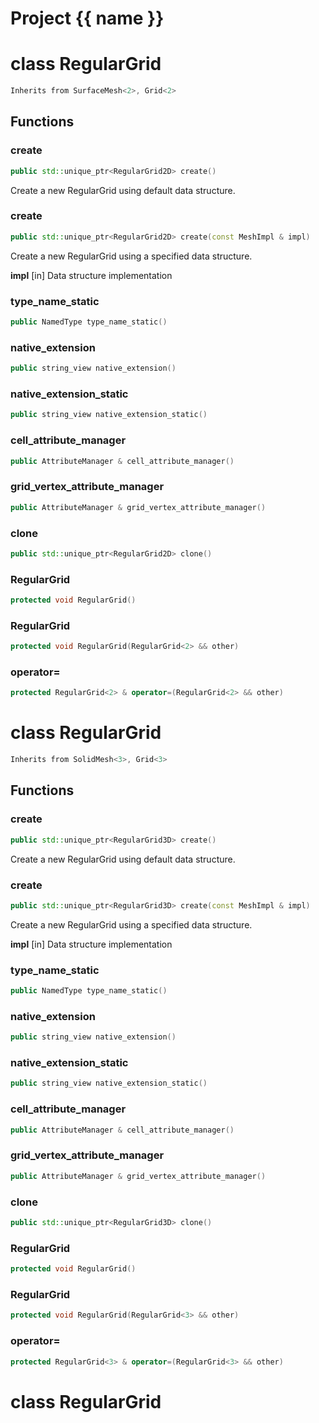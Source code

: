 <script setup>
import {useRoute} from 'vitepress'
const {path} = useRoute()
const tokens = path.split('/')
const words = tokens[2].split('-');
for (let i = 0; i < words.length; i++) {
    words[i] = words[i].charAt(0).toUpperCase() + words[i].slice(1);
    words[i] = words[i].replace('geode', 'Geode')
}
const name = words.join('-');
</script>
# Project {{ name }}

# class RegularGrid


```cpp
Inherits from SurfaceMesh<2>, Grid<2>
```



## Functions

### create

```cpp
public std::unique_ptr<RegularGrid2D> create()
```


 Create a new RegularGrid using default data structure.

### create

```cpp
public std::unique_ptr<RegularGrid2D> create(const MeshImpl & impl)
```


 Create a new RegularGrid using a specified data structure.

**impl** [in] Data structure implementation

### type_name_static

```cpp
public NamedType type_name_static()
```


### native_extension

```cpp
public string_view native_extension()
```


### native_extension_static

```cpp
public string_view native_extension_static()
```


### cell_attribute_manager

```cpp
public AttributeManager & cell_attribute_manager()
```


### grid_vertex_attribute_manager

```cpp
public AttributeManager & grid_vertex_attribute_manager()
```


### clone

```cpp
public std::unique_ptr<RegularGrid2D> clone()
```


### RegularGrid

```cpp
protected void RegularGrid()
```


### RegularGrid

```cpp
protected void RegularGrid(RegularGrid<2> && other)
```


### operator=

```cpp
protected RegularGrid<2> & operator=(RegularGrid<2> && other)
```




# class RegularGrid


```cpp
Inherits from SolidMesh<3>, Grid<3>
```



## Functions

### create

```cpp
public std::unique_ptr<RegularGrid3D> create()
```


 Create a new RegularGrid using default data structure.

### create

```cpp
public std::unique_ptr<RegularGrid3D> create(const MeshImpl & impl)
```


 Create a new RegularGrid using a specified data structure.

**impl** [in] Data structure implementation

### type_name_static

```cpp
public NamedType type_name_static()
```


### native_extension

```cpp
public string_view native_extension()
```


### native_extension_static

```cpp
public string_view native_extension_static()
```


### cell_attribute_manager

```cpp
public AttributeManager & cell_attribute_manager()
```


### grid_vertex_attribute_manager

```cpp
public AttributeManager & grid_vertex_attribute_manager()
```


### clone

```cpp
public std::unique_ptr<RegularGrid3D> clone()
```


### RegularGrid

```cpp
protected void RegularGrid()
```


### RegularGrid

```cpp
protected void RegularGrid(RegularGrid<3> && other)
```


### operator=

```cpp
protected RegularGrid<3> & operator=(RegularGrid<3> && other)
```




# class RegularGrid


